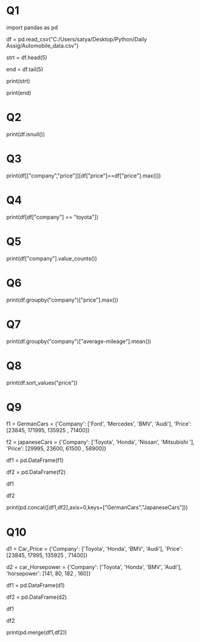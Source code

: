 # Q1

import pandas as pd

df = pd.read_csv("C:/Users/satya/Desktop/Python/Daily Assig/Automobile_data.csv")

strt = df.head(5)

end = df.tail(5)

print(strt)

print(end)


# Q2

print(df.isnull())


# Q3

print(df[["company","price"]][df["price"]==df["price"].max()])


# Q4

print(df[df["company"] == "toyota"])


# Q5

print(df["company"].value_counts())


# Q6

print(df.groupby("company")["price"].max())


# Q7

print(df.groupby("company")["average-mileage"].mean())


# Q8

print(df.sort_values("price"))


# Q9

f1 = GermanCars = {'Company': ['Ford', 'Mercedes', 'BMV', 'Audi'], 'Price': [23845, 171995, 135925 , 71400]}

f2 = japaneseCars = {'Company': ['Toyota', 'Honda', 'Nissan', 'Mitsubishi '], 'Price': [29995, 23600, 61500 , 58900]}


df1 = pd.DataFrame(f1)

df2 = pd.DataFrame(f2)

df1

df2

print(pd.concat([df1,df2],axis=0,keys=["GermanCars","JapaneseCars"]))



# Q10

d1 = Car_Price = {'Company': ['Toyota', 'Honda', 'BMV', 'Audi'], 'Price': [23845, 17995, 135925 , 71400]}

d2 = car_Horsepower = {'Company': ['Toyota', 'Honda', 'BMV', 'Audi'], 'horsepower': [141, 80, 182 , 160]}

df1 = pd.DataFrame(d1)

df2 = pd.DataFrame(d2)

df1

df2

print(pd.merge(df1,df2))

